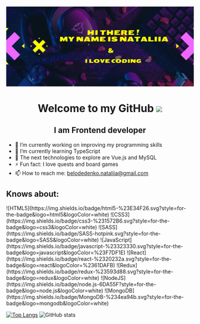 ![](https://github.com/Cocokringle/Cocokringle/blob/main/headerGitHub.png)

<h1 align="center">Welcome to my GitHub <img src="https://github.com/blackcater/blackcater/raw/main/images/Hi.gif" height="32"/></h1>
<h2 align="center">I am Frontend developer </h2>

- 🔭 I’m currently working on improving my programming skills 
- 🌱 I’m currently learning TypeScript 
- 🤔 The next technologies to explore are Vue.js and MySQL
- ⚡ Fun fact: I love quests and board games
- 📫 How to reach me: belodedenko.nataliia@gmail.com 

<h2>Knows about:</h2>
![HTML5](https://img.shields.io/badge/html5-%23E34F26.svg?style=for-the-badge&logo=html5&logoColor=white) ![CSS3](https://img.shields.io/badge/css3-%231572B6.svg?style=for-the-badge&logo=css3&logoColor=white) ![SASS](https://img.shields.io/badge/SASS-hotpink.svg?style=for-the-badge&logo=SASS&logoColor=white) ![JavaScript](https://img.shields.io/badge/javascript-%23323330.svg?style=for-the-badge&logo=javascript&logoColor=%23F7DF1E) ![React](https://img.shields.io/badge/react-%2320232a.svg?style=for-the-badge&logo=react&logoColor=%2361DAFB) ![Redux](https://img.shields.io/badge/redux-%23593d88.svg?style=for-the-badge&logo=redux&logoColor=white) ![NodeJS](https://img.shields.io/badge/node.js-6DA55F?style=for-the-badge&logo=node.js&logoColor=white) ![MongoDB](https://img.shields.io/badge/MongoDB-%234ea94b.svg?style=for-the-badge&logo=mongodb&logoColor=white)


[![Top Langs](https://github-readme-stats.vercel.app/api/top-langs/?username=Cocokringle)](https://github.com/anuraghazra/github-readme-stats) 
![GitHub stats](https://github-readme-stats.vercel.app/api?username=Cocokringle&show_icons=true)  

